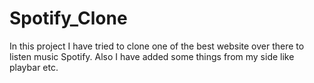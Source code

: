 # Spotify_Clone
In this project I have tried to clone one of the best website over there to listen music Spotify. Also I have added some things from my side like playbar etc.
